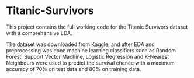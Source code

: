 # Titanic-Survivors

This project contains the full working code for the Titanic Survivors dataset with a comprehensive EDA.

The dataset was downloaded from Kaggle, and after EDA and preprocessing was done machine learning classifiers such as Random Forest, Support Vector Machine, Logistic Regression and K-Nearest Neighbours were used to predict the survival chance with a maximum accuracy of 70% on test data and 80% on training data. 
